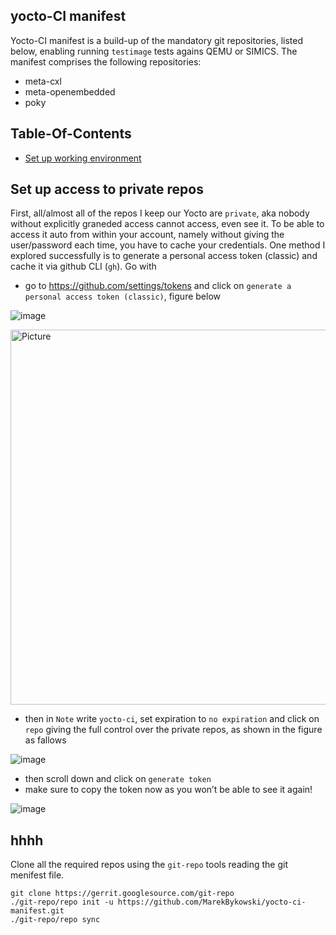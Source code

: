 ## yocto-CI manifest

Yocto-CI manifest is a build-up of the mandatory git repositories, listed below, enabling running `testimage` tests agains QEMU or SIMICS. The manifest comprises the following repositories:
- meta-cxl 
- meta-openembedded
- poky

## Table-Of-Contents

- [Set up working environment](#set-up-working-environment)  

## Set up access to private repos

First, all/almost all of the repos I keep our Yocto are `private`, aka nobody without explicitly graneded access cannot access, even see it. To be able to access it auto from within your account, namely without giving the user/password each time, you have to cache your credentials. One method I explored successfully is to generate a personal access token (classic) and cache it via github CLI (`gh`). Go with

- go to https://github.com/settings/tokens and click on `generate a personal access token (classic)`, figure below

![image](https://github.com/user-attachments/assets/44e5a5d7-bb84-4de8-9587-c98ee95f4931)

<img src="44e5a5d7-bb84-4de8-9587-c98ee95f4931](https://github.com/user-attachments/assets/44e5a5d7-bb84-4de8-9587-c98ee95f4931"
        alt="Picture" 
        width="800" 
        height="600" 
        style="display: block; margin: 0 auto" />

- then in `Note` write `yocto-ci`, set expiration to `no expiration` and click on `repo` giving the full control over the private repos, as shown in the figure as fallows

![image](https://github.com/user-attachments/assets/0dfb35ac-675f-44fa-ae41-672b9fbe1995)

- then scroll down and click on `generate token`
- make sure to copy the token now as you won’t be able to see it again!

![image](https://github.com/user-attachments/assets/48efcae5-8548-493d-972a-17bc20db7d31)

  
## hhhh

Clone all the required repos using the `git-repo` tools reading the git menifest file.

```
git clone https://gerrit.googlesource.com/git-repo
./git-repo/repo init -u https://github.com/MarekBykowski/yocto-ci-manifest.git
./git-repo/repo sync
```
